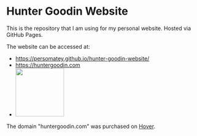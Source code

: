 # Hunter Goodin Website

This is the repository that I am using for my personal website. Hosted via GitHub Pages. 

The website can be accessed at: 
- https://persomatey.github.io/hunter-goodin-website/
- https://huntergoodin.com 
- <img src="https://raw.githubusercontent.com/Persomatey/HunterGoodinWebsite/master/images/devphotos/_QR-Website.png" width="126" height="126" />

The domain "huntergoodin.com" was purchased on [Hover](https://www.hover.com/). 
